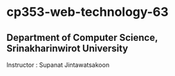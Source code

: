 # cp353-web-technology-63
Department of Computer Science,
Srinakharinwirot University
----------------------------
Instructor : Supanat Jintawatsakoon

